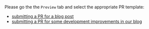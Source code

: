Please go the the `Preview` tab and select the appropriate PR template:

* [submitting a PR for a blog post](?expand=1&template=https://github.com/JankariTech/blog/.github/BLOG_POST_PULL_REQUEST_TEMPLATE.md)
* [submitting a PR for some development improvements in our blog](?expand=1&template=DEVELOPMENT_PULL_REQUEST_TEMPLATE.md)
